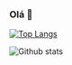 ### Olá 👋

[![Top Langs](https://github-readme-stats.vercel.app/api/top-langs/?username=Alexz96)](https://github.com/anuraghazra/github-readme-stats)

![Github stats](https://github-readme-stats.vercel.app/api?username=Alexz96&show_icons=true)

<!--
**Alexz96/Alexz96** is a ✨ _special_ ✨ repository because its `README.md` (this file) appears on your GitHub profile.

Here are some ideas to get you started:

- 🔭 I’m currently working on ...
- 🌱 I’m currently learning ...
- 👯 I’m looking to collaborate on ...
- 🤔 I’m looking for help with ...
- 💬 Ask me about ...
- 📫 How to reach me: ...
- 😄 Pronouns: ...
- ⚡ Fun fact: ...
-->
